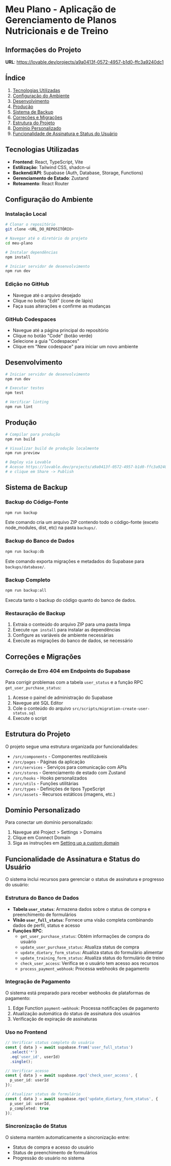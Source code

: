 # Meu Plano - Aplicação de Gerenciamento de Planos Nutricionais e de Treino

## Informações do Projeto

**URL**: https://lovable.dev/projects/a9a0413f-0572-4957-b1d0-ffc3a9240dc1

## Índice
1. [Tecnologias Utilizadas](#tecnologias-utilizadas)
2. [Configuração do Ambiente](#configuração-do-ambiente)
3. [Desenvolvimento](#desenvolvimento)
4. [Produção](#produção)
5. [Sistema de Backup](#sistema-de-backup)
6. [Correções e Migrações](#correções-e-migrações)
7. [Estrutura do Projeto](#estrutura-do-projeto)
8. [Domínio Personalizado](#domínio-personalizado)
9. [Funcionalidade de Assinatura e Status do Usuário](#funcionalidade-de-assinatura-e-status-do-usuário)

## Tecnologias Utilizadas

- **Frontend**: React, TypeScript, Vite
- **Estilização**: Tailwind CSS, shadcn-ui
- **Backend/API**: Supabase (Auth, Database, Storage, Functions)
- **Gerenciamento de Estado**: Zustand
- **Roteamento**: React Router

## Configuração do Ambiente

### Instalação Local

```sh
# Clonar o repositório
git clone <URL_DO_REPOSITÓRIO>

# Navegar até o diretório do projeto
cd meu-plano

# Instalar dependências
npm install

# Iniciar servidor de desenvolvimento
npm run dev
```

### Edição no GitHub

- Navegue até o arquivo desejado
- Clique no botão "Edit" (ícone de lápis)
- Faça suas alterações e confirme as mudanças

### GitHub Codespaces

- Navegue até a página principal do repositório
- Clique no botão "Code" (botão verde)
- Selecione a guia "Codespaces"
- Clique em "New codespace" para iniciar um novo ambiente

## Desenvolvimento

```sh
# Iniciar servidor de desenvolvimento
npm run dev

# Executar testes
npm test

# Verificar linting
npm run lint
```

## Produção

```sh
# Compilar para produção
npm run build

# Visualizar build de produção localmente
npm run preview

# Deploy via Lovable
# Acesse https://lovable.dev/projects/a9a0413f-0572-4957-b1d0-ffc3a9240dc1
# e clique em Share -> Publish
```

## Sistema de Backup

### Backup do Código-Fonte
```sh
npm run backup
```
Este comando cria um arquivo ZIP contendo todo o código-fonte (exceto node_modules, dist, etc) na pasta `backups/`.

### Backup do Banco de Dados
```sh
npm run backup:db
```
Este comando exporta migrações e metadados do Supabase para `backups/database/`.

### Backup Completo
```sh
npm run backup:all
```
Executa tanto o backup do código quanto do banco de dados.

### Restauração de Backup

1. Extraia o conteúdo do arquivo ZIP para uma pasta limpa
2. Execute `npm install` para instalar as dependências
3. Configure as variáveis de ambiente necessárias
4. Execute as migrações do banco de dados, se necessário

## Correções e Migrações

### Correção de Erro 404 em Endpoints do Supabase

Para corrigir problemas com a tabela `user_status` e a função RPC `get_user_purchase_status`:

1. Acesse o painel de administração do Supabase
2. Navegue até SQL Editor
3. Cole o conteúdo do arquivo `src/scripts/migration-create-user-status.sql`
4. Execute o script

## Estrutura do Projeto

O projeto segue uma estrutura organizada por funcionalidades:

- `/src/components` - Componentes reutilizáveis
- `/src/pages` - Páginas da aplicação
- `/src/services` - Serviços para comunicação com APIs
- `/src/stores` - Gerenciamento de estado com Zustand
- `/src/hooks` - Hooks personalizados
- `/src/utils` - Funções utilitárias
- `/src/types` - Definições de tipos TypeScript
- `/src/assets` - Recursos estáticos (imagens, etc.)

## Domínio Personalizado

Para conectar um domínio personalizado:
1. Navegue até Project > Settings > Domains
2. Clique em Connect Domain
3. Siga as instruções em [Setting up a custom domain](https://docs.lovable.dev/tips-tricks/custom-domain#step-by-step-guide)

## Funcionalidade de Assinatura e Status do Usuário

O sistema inclui recursos para gerenciar o status de assinatura e progresso do usuário:

### Estrutura do Banco de Dados

- **Tabela `user_status`**: Armazena dados sobre o status de compra e preenchimento de formulários
- **Visão `user_full_status`**: Fornece uma visão completa combinando dados de perfil, status e acesso
- **Funções RPC**:
  - `get_user_purchase_status`: Obtém informações de compra do usuário
  - `update_user_purchase_status`: Atualiza status de compra
  - `update_dietary_form_status`: Atualiza status do formulário alimentar
  - `update_training_form_status`: Atualiza status do formulário de treino
  - `check_user_access`: Verifica se o usuário tem acesso aos recursos
  - `process_payment_webhook`: Processa webhooks de pagamento

### Integração de Pagamento

O sistema está preparado para receber webhooks de plataformas de pagamento:

1. Edge Function `payment-webhook`: Processa notificações de pagamento
2. Atualização automática do status de assinatura dos usuários
3. Verificação de expiração de assinaturas

### Uso no Frontend

```typescript
// Verificar status completo do usuário
const { data } = await supabase.from('user_full_status')
  .select('*')
  .eq('user_id', userId)
  .single();

// Verificar acesso
const { data } = await supabase.rpc('check_user_access', {
  p_user_id: userId
});

// Atualizar status de formulário
const { data } = await supabase.rpc('update_dietary_form_status', {
  p_user_id: userId,
  p_completed: true
});
```

### Sincronização de Status

O sistema mantém automaticamente a sincronização entre:
- Status de compra e acesso do usuário
- Status de preenchimento de formulários
- Progressão do usuário no sistema
